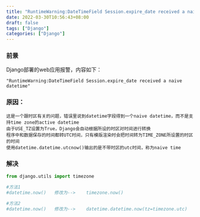 ```yaml
---
title: "RuntimeWarning:DateTimeField Session.expire_date received a naive datetime"
date: 2022-03-30T10:56:43+08:00
draft: false
tags: ["Django"]
categories: ["Django"]
---
```


### 前景
Django部署的web应用报警，内容如下：
```text
"RuntimeWarning:DateTimeField Session.expire_date received a naive datetime"
```


### 原因：
```text
这是一个跟时区有关的问题，错误里说到datetime字段得到一个naive datetime，而不是支持time zone的active datetime
由于USE_TZ设置为True，Django会自动根据所设的时区对时间进行转换
程序中和数据保存的时间都转UTC时间，只有模版渲染时会把时间转为TIME_ZONE所设置的时区的时间
使用datetime.datetime.utcnow()输出的是不带时区的utc时间，称为naive time
```

### 解决
```python
from django.utils import timezone

#方法1
#datetime.now()   修改为-->    timezone.now()

#方法2
#datetime.now()   修改为-->    datetime.datetime.now(tz=timezone.utc)
```
